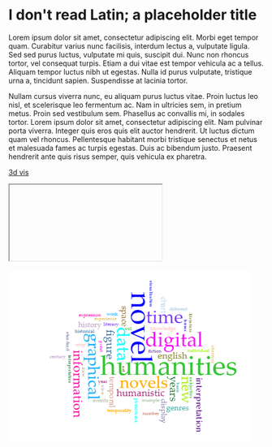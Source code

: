 # I don't read Latin; a placeholder title

Lorem ipsum dolor sit amet, consectetur adipiscing elit. Morbi eget tempor quam. Curabitur varius nunc facilisis, interdum lectus a, vulputate ligula. Sed sed purus luctus, vulputate mi quis, suscipit dui. Nunc non rhoncus tortor, vel consequat turpis. Etiam a dui vitae est tempor vehicula ac a tellus. Aliquam tempor luctus nibh ut egestas. Nulla id purus vulputate, tristique urna a, tincidunt sapien. Suspendisse at lacinia tortor.

Nullam cursus viverra nunc, eu aliquam purus luctus vitae. Proin luctus leo nisl, et scelerisque leo fermentum ac. Nam in ultricies sem, in pretium metus. Proin sed vestibulum sem. Phasellus ac convallis mi, in sodales tortor. Lorem ipsum dolor sit amet, consectetur adipiscing elit. Nam pulvinar porta viverra. Integer quis eros quis elit auctor hendrerit. Ut luctus dictum quam vel rhoncus. Pellentesque habitant morbi tristique senectus et netus et malesuada fames ac turpis egestas. Duis ac bibendum justo. Praesent hendrerit ante quis risus semper, quis vehicula ex pharetra.

[3d vis](d3/index.html)

<iframe style='width:="width: 1024px; height: 768px;' src='http://brianlee1996.github.io/IASC-2P02/d3/index.html"></iframe>

Praesent molestie pretium sem quis cursus. Ut consequat vestibulum lorem, ut congue nulla blandit vel. Class aptent taciti sociosqu ad litora torquent per conubia nostra, per inceptos himenaeos. Ut pulvinar sed lacus id ultricies. Pellentesque habitant morbi tristique senectus et netus et malesuada fames ac turpis egestas. Donec mollis quam elit, id pretium mi venenatis a. Mauris maximus orci nec nibh consequat, in elementum justo fermentum. Donec ac consequat nibh, eu vulputate sapien.

Duis aliquet fermentum mauris, et fringilla orci pretium id. Aliquam rhoncus dictum dolor, vitae varius lorem iaculis at. Duis interdum vel massa eu aliquet. Lorem ipsum dolor sit amet, consectetur adipiscing elit. Cras scelerisque enim eget ullamcorper porta. Nam euismod libero a felis iaculis fermentum. Pellentesque habitant morbi tristique senectus et netus et malesuada fames ac turpis egestas. Sed ornare et lorem quis semper. Quisque pellentesque sapien at porta semper. Nam gravida a urna ac sodales. Vestibulum ut magna imperdiet, elementum ligula eu, bibendum augue. Etiam euismod nunc vitae nulla molestie lacinia. Aenean accumsan consectetur semper. Etiam tristique blandit ante, elementum tincidunt quam egestas vel.

Praesent ac ex bibendum, dapibus velit mollis, faucibus nunc. In sit amet tortor ipsum. Morbi eget volutpat massa, interdum molestie sem. Quisque euismod placerat rutrum. Nam tempor magna mi, non egestas quam luctus vitae. Vivamus in nunc nunc. Pellentesque in sapien justo. Sed sit amet turpis in augue tincidunt tempor. Vivamus venenatis maximus elit nec placerat. Cras ultrices augue id ante ullamcorper, nec pharetra ex accumsan. In laoreet velit id pharetra fringilla. Donec eu fringilla turpis, at consequat justo. Nullam finibus sollicitudin lectus, sed sagittis erat iaculis at. Mauris vitae orci tincidunt, auctor diam et, viverra sem. Aenean iaculis, ipsum at congue dictum, diam turpis imperdiet eros, at posuere urna mauris vel sem. Sed velit risus, luctus congue mollis sit amet, consectetur quis massa.

<iframe style='width: 477px; height: 372px;' src='//voyant-tools.org/tool/Cirrus/?corpus=8beaace45a18cfe1a26ef97038fbb90f'></iframe>

![](images/voyant.png)
